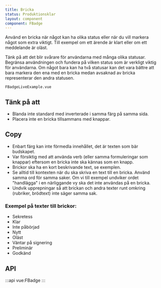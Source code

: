 ```yaml
---
title: Bricka
status: Produktionsklar
layout: component
component: FBadge
---
```


Använd en bricka när något kan ha olika status eller när du vill markera något som extra viktigt. Till exempel om ett ärende är klart eller om ett meddelande är oläst.

Tänk på att det blir svårare för användarna med många olika statusar. Begränsa användningen och fundera på vilken status som är verkligt viktig för användarna. Om något bara kan ha två statusar kan det vara bättre att bara markera den ena med en bricka medan avsaknad av bricka representerar den andra statusen.

```import live-example
FBadgeLiveExample.vue
```

## Tänk på att

- Blanda inte standard med inverterade i samma färg på samma sida.
- Placera inte en bricka tillsammans med knappar.

## Copy

- Enbart färg kan inte förmedla innehållet, det är texten som bär budskapet.
- Var försiktig med att använda verb (eller samma formuleringar som knappar) eftersom en bricka inte ska kännas som en knapp.
- Brickor ska ha en kort beskrivande text, se exemplen.
- Se alltid till kontexten när du ska skriva en text till en bricka. Använd samma ord för samma saker. Om vi till exempel undviker ordet "handlägga" i en närliggande vy ska det inte användas på en bricka.
- Undvik upprepningar så att brickan och andra texter runt omkring (rubriker, brödtext) inte säger samma sak.

### Exempel på texter till brickor:

- Sekretess
- Klar
- Inte påbörjad
- Nytt
- Oläst
- Väntar på signering
- Preliminär
- Godkänd

## API

:::api
vue:FBadge
:::
